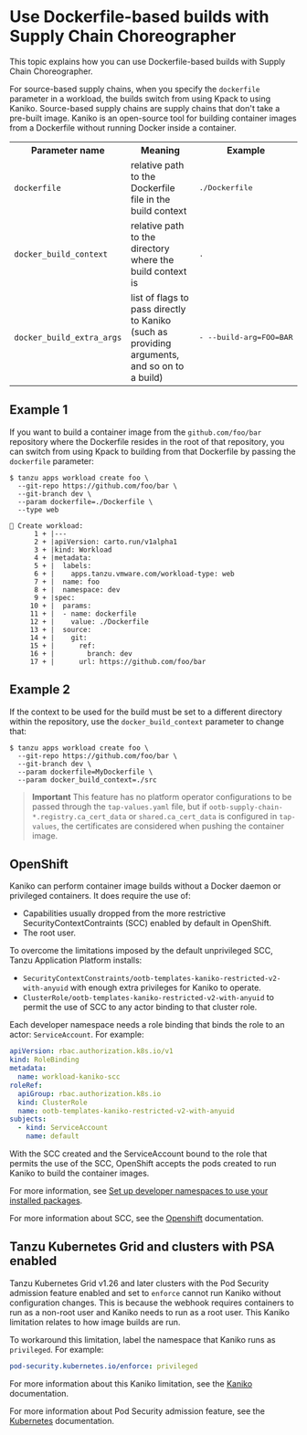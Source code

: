 # Use Dockerfile-based builds with Supply Chain Choreographer

This topic explains how you can use Dockerfile-based builds with Supply Chain Choreographer.

For source-based supply chains, when you specify the `dockerfile`
parameter in a workload, the builds switch from using Kpack to using Kaniko.
Source-based supply chains are supply chains that don't take a pre-built image.
Kaniko is an open-source tool for building container images from a Dockerfile
without running Docker inside a container.

<table>
  <tr>
    <th>Parameter name</th>
    <th>Meaning</th>
    <th>Example</th>
  </tr>

  <tr>
    <td><code>dockerfile<code></td>
    <td>relative path to the Dockerfile file in the build context</td>
    <td><pre>./Dockerfile</pre></td>
  </tr>

  <tr>
    <td><code>docker_build_context<code></td>
    <td>relative path to the directory where the build context is</td>
    <td><pre>.</pre></td>
  </tr>

  <tr>
    <td><code>docker_build_extra_args<code></td>
    <td>
      list of flags to pass directly to Kaniko (such as providing arguments,
      and so on to a build)
    </td>
    <td><pre>- --build-arg=FOO=BAR</pre></td>
  </tr>
</table>

## Example 1

If you want to build a container image from the
`github.com/foo/bar` repository where the Dockerfile resides in the root of
that repository, you can switch from using Kpack to building from that
Dockerfile by passing the `dockerfile` parameter:

```console
$ tanzu apps workload create foo \
  --git-repo https://github.com/foo/bar \
  --git-branch dev \
  --param dockerfile=./Dockerfile \
  --type web

🔎 Create workload:
      1 + |---
      2 + |apiVersion: carto.run/v1alpha1
      3 + |kind: Workload
      4 + |metadata:
      5 + |  labels:
      6 + |    apps.tanzu.vmware.com/workload-type: web
      7 + |  name: foo
      8 + |  namespace: dev
      9 + |spec:
     10 + |  params:
     11 + |  - name: dockerfile
     12 + |    value: ./Dockerfile
     13 + |  source:
     14 + |    git:
     15 + |      ref:
     16 + |        branch: dev
     17 + |      url: https://github.com/foo/bar
```

## Example 2

If the context to be used for the build must be set to a different
directory within the repository, use the `docker_build_context` parameter
to change that:

```console
$ tanzu apps workload create foo \
  --git-repo https://github.com/foo/bar \
  --git-branch dev \
  --param dockerfile=MyDockerfile \
  --param docker_build_context=./src
```

> **Important** This feature has no platform operator configurations to be passed
> through the `tap-values.yaml` file, but if `ootb-supply-chain-*.registry.ca_cert_data` or
`shared.ca_cert_data` is configured in `tap-values`, the certificates
> are considered when pushing the container image.

## OpenShift

Kaniko can perform container image builds without
a Docker daemon or privileged containers. It does
require the use of:

- Capabilities usually dropped from the more restrictive
  SecurityContextContraints (SCC) enabled by default in OpenShift.
- The root user.

To overcome the limitations imposed by the default unprivileged
SCC, Tanzu Application Platform installs:

- `SecurityContextConstraints/ootb-templates-kaniko-restricted-v2-with-anyuid` with enough extra privileges for Kaniko to operate.
- `ClusterRole/ootb-templates-kaniko-restricted-v2-with-anyuid` to permit the use of SCC to any actor binding to that cluster role.

Each developer namespace needs a role binding that binds the role to an actor: `ServiceAccount`.
For example:

```yaml
apiVersion: rbac.authorization.k8s.io/v1
kind: RoleBinding
metadata:
  name: workload-kaniko-scc
roleRef:
  apiGroup: rbac.authorization.k8s.io
  kind: ClusterRole
  name: ootb-templates-kaniko-restricted-v2-with-anyuid
subjects:
  - kind: ServiceAccount
    name: default
```

With the SCC created and the ServiceAccount bound to the role that permits the
use of the SCC, OpenShift accepts the pods created to run Kaniko to build
the container images.

For more information, see [Set up developer namespaces to use your installed packages](../install-online/set-up-namespaces.hbs.md).

For more information about SCC, see the [Openshift](https://docs.openshift.com/container-platform/4.11/authentication/managing-security-context-constraints.html) documentation.

## Tanzu Kubernetes Grid and clusters with PSA enabled

Tanzu Kubernetes Grid v1.26 and later clusters with the Pod Security admission feature enabled and set to `enforce` cannot run Kaniko without configuration changes. This is because the webhook requires containers to run as a non-root user and Kaniko needs to run as a root user. This Kaniko limitation relates to how image builds are run.

To workaround this limitation, label the namespace that Kaniko runs as `privileged`. For example:

```yaml
pod-security.kubernetes.io/enforce: privileged
```

For more information about this Kaniko limitation, see the [Kaniko](https://github.com/GoogleContainerTools/kaniko/issues/105) documentation.

For more information about Pod Security admission feature, see the [Kubernetes](https://kubernetes.io/docs/concepts/security/pod-security-admission/) documentation.